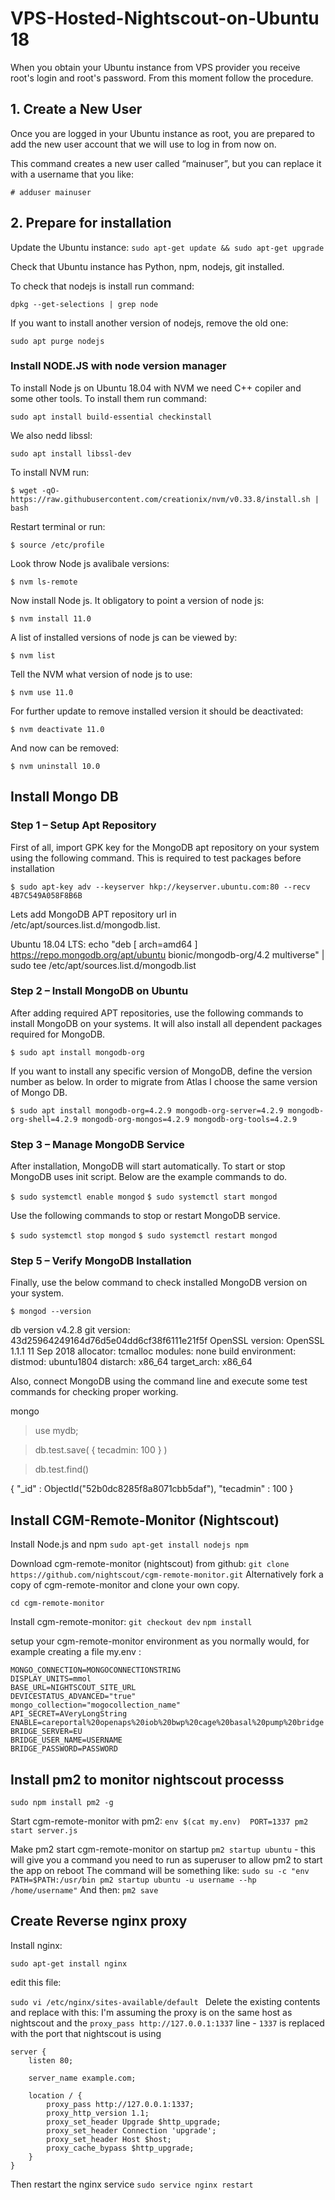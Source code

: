 # VPS-Hosted-Nightscout-on-Ubuntu 18

When you obtain your Ubuntu instance from VPS provider you receive root's login and root's password. From this moment follow the procedure.

## 1. Create a New User
Once you are logged in your Ubuntu instance as root, you are prepared to add the new user account that we will use to log in from now on.

This command creates a new user called “mainuser”, but you can replace it with a username that you like:

`# adduser mainuser`

## 2. Prepare for installation

Update the Ubuntu instance:
`sudo apt-get update && sudo apt-get upgrade`

Check that Ubuntu instance has Python, npm, nodejs, git installed.

To check that nodejs is install run command:

 `dpkg --get-selections | grep node`

If you want to install another version of nodejs, remove the old one:

 `sudo apt purge nodejs`

### Install NODE.JS with node version manager

To install Node js on Ubuntu 18.04 with NVM we need C++ copiler and some other tools. To install them run command:

 `sudo apt install build-essential checkinstall`

We also nedd libssl:

 `sudo apt install libssl-dev`

To install NVM run:

`$ wget -qO- https://raw.githubusercontent.com/creationix/nvm/v0.33.8/install.sh | bash`

Restart terminal or run:

`$ source /etc/profile`

Look throw Node js avalibale versions:

`$ nvm ls-remote`

Now install Node js. It obligatory to point a version of node js:

`$ nvm install 11.0`

A list of installed versions of node js can be viewed by:

`$ nvm list`

Tell the NVM what version of node js to use:

 `$ nvm use 11.0`
 
For further update to remove installed version it should be deactivated:

 `$ nvm deactivate 11.0`

And now can be removed:

 `$ nvm uninstall 10.0`

## Install Mongo DB

### Step 1 – Setup Apt Repository

First of all, import GPK key for the MongoDB apt repository on your system using the following command. This is required to test packages before installation

`$ sudo apt-key adv --keyserver hkp://keyserver.ubuntu.com:80 --recv 4B7C549A058F8B6B`

Lets add MongoDB APT repository url in /etc/apt/sources.list.d/mongodb.list.

Ubuntu 18.04 LTS:
echo "deb [ arch=amd64 ] https://repo.mongodb.org/apt/ubuntu bionic/mongodb-org/4.2 multiverse" | sudo tee /etc/apt/sources.list.d/mongodb.list

### Step 2 – Install MongoDB on Ubuntu

After adding required APT repositories, use the following commands to install MongoDB on your systems. It will also install all dependent packages required for MongoDB.

`$ sudo apt install mongodb-org`

If you want to install any specific version of MongoDB, define the version number as below. In order to migrate from Atlas I choose the same version of Mongo DB.

`$ sudo apt install mongodb-org=4.2.9 mongodb-org-server=4.2.9 mongodb-org-shell=4.2.9 mongodb-org-mongos=4.2.9 mongodb-org-tools=4.2.9`

### Step 3 – Manage MongoDB Service

After installation, MongoDB will start automatically. To start or stop MongoDB uses init script. Below are the example commands to do.

`$ sudo systemctl enable mongod`
`$ sudo systemctl start mongod`

Use the following commands to stop or restart MongoDB service.

`$ sudo systemctl stop mongod`
`$ sudo systemctl restart mongod`

### Step 5 – Verify MongoDB Installation

Finally, use the below command to check installed MongoDB version on your system.

`$ mongod --version` 

  db version v4.2.8
  git version: 43d25964249164d76d5e04dd6cf38f6111e21f5f
  OpenSSL version: OpenSSL 1.1.1  11 Sep 2018
  allocator: tcmalloc
  modules: none
  build environment:
      distmod: ubuntu1804
      distarch: x86_64
      target_arch: x86_64
      
Also, connect MongoDB using the command line and execute some test commands for checking proper working.

mongo 

> use mydb;

> db.test.save( { tecadmin: 100 } )

> db.test.find()

  { "_id" : ObjectId("52b0dc8285f8a8071cbb5daf"), "tecadmin" : 100 }


## Install CGM-Remote-Monitor (Nightscout)
Install Node.js and npm  `sudo apt-get install nodejs npm`

Download cgm-remote-monitor (nightscout) from github:
`git clone https://github.com/nightscout/cgm-remote-monitor.git`
Alternatively fork a copy of cgm-remote-monitor and clone your own copy.

`cd cgm-remote-monitor`

Install cgm-remote-monitor:
`git checkout dev`
`npm install` 

setup your cgm-remote-monitor environment as you normally would, for example creating a file my.env :
```
MONGO_CONNECTION=MONGOCONNECTIONSTRING
DISPLAY_UNITS=mmol
BASE_URL=NIGHTSCOUT_SITE_URL
DEVICESTATUS_ADVANCED="true"
mongo_collection="mogocollection_name"
API_SECRET=AVeryLongString
ENABLE=careportal%20openaps%20iob%20bwp%20cage%20basal%20pump%20bridge
BRIDGE_SERVER=EU
BRIDGE_USER_NAME=USERNAME
BRIDGE_PASSWORD=PASSWORD
```

## Install pm2 to monitor nightscout processs
`sudo npm install pm2 -g`

Start cgm-remote-monitor with pm2:
`env $(cat my.env)  PORT=1337 pm2 start server.js`

Make pm2 start cgm-remote-monitor on startup
`pm2 startup ubuntu` - this will give you a command you need to run as superuser to allow pm2 to start the app on reboot 
The command will be something like:
`sudo su -c "env PATH=$PATH:/usr/bin pm2 startup ubuntu -u username --hp /home/username"`
And then:
`pm2 save`

## Create Reverse nginx proxy

Install nginx:

`sudo apt-get install nginx`

edit this file:

`sudo vi /etc/nginx/sites-available/default `
Delete the existing contents and replace with this:
I'm assuming the proxy is on the same host as nightscout and the `proxy_pass http://127.0.0.1:1337` line - `1337` is replaced with the port that nightscout is using

```
server {
    listen 80;

    server_name example.com;

    location / {
        proxy_pass http://127.0.0.1:1337;
        proxy_http_version 1.1;
        proxy_set_header Upgrade $http_upgrade;
        proxy_set_header Connection 'upgrade';
        proxy_set_header Host $host;
        proxy_cache_bypass $http_upgrade;
    }
}
```

Then restart the nginx service 
`sudo service nginx restart`
